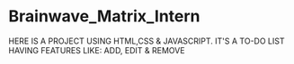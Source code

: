 # Brainwave_Matrix_Intern
HERE IS A PROJECT USING HTML,CSS & JAVASCRIPT.
IT'S A TO-DO LIST HAVING FEATURES LIKE: ADD, EDIT & REMOVE
